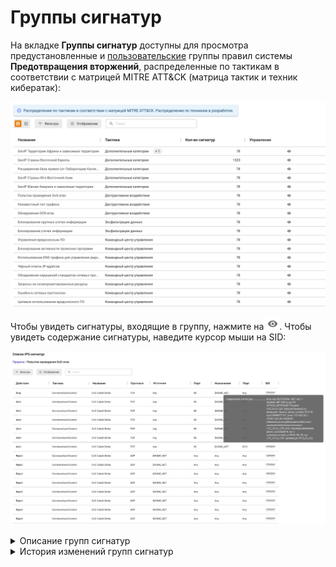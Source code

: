 # Группы сигнатур

На вкладке **Группы сигнатур** доступны для просмотра предустановленные и [пользовательские](/settings/access-rules/ips/custom-signatures.md) группы правил системы **Предотвращения вторжений**, распределенные по тактикам в соответствии с матрицей MITRE ATT&CK (матрица тактик и техник кибератак):

![](/.gitbook/assets/ips12.png)

Чтобы увидеть сигнатуры, входящие в группу, нажмите на ![](/.gitbook/assets/icon-eye.png). Чтобы увидеть содержание сигнатуры, наведите курсор мыши на SID:

![](/.gitbook/assets/ips13.png)

<details>

<summary>Описание групп сигнатур</summary>

- **DNS поверх HTTPS** - обнаруживает/блокирует попытки сокрытия DNS-запросов по седьмому уровню TLS/SSL.

- **GeoIP Страны Восточной Европы** - обнаруживает/блокирует попытки доступа к IP-адресам, основываясь на базе данных MaxMind's GeoIP databases.

- **SSL-сертификаты, используемые вредоносным ПО и ботнетами** - обнаруживает/блокирует связь с командными центрами злоумышленников (C2).

- **Авторизация с подозрительным логином**

- **Анонимайзеры** - обнаруживает/блокирует анонимайзеры.

- **Атаки на получение прав пользователя** - обнаруживает/блокирует попытки получить учетные данные пользователя.

- **Атаки на получение привилегий администратора** - обнаруживает/блокирует попытки получить привилегии администратора.

- **Блокирование активности троянских программ** - обнаруживает/блокирует вредоносные трояны.

- **Блокирование атак** - обнаруживает/блокирует подозрительные IP-адреса (IP Reputation).

- **Блокирование крупных утечек информации** - обнаруживает/блокирует попытки получить данные и информацию.

- **Блокирование некорректных попыток получения привилегий пользователя** - обнаруживает/блокирует попытки получить привилегии пользователя.

- **Блокирование подозрительных RPС-запросов** - обнаруживает/блокирует удаленный вызов процедур (обычно используется для вызова удаленных функций на сервере, требующих результата действия).

- **Блокирование попыток запуска исполняемого кода** - обнаруживает/блокирует Remote Code Execution (RCE).

- **Блокирование утечек информации** - обнаруживает/блокирует попытки получить данные и информацию.

- **Запросы на скомпрометированные ресурсы** - обнаруживает/блокирует связи с командными центрами злоумышленников (C2).

- **Использование DNS-трафика для управления вредоносным ПО** - обнаруживает/блокирует связь с инфраструктурой управления и контроля (C2).

- **Нежелательное программное обеспечение** - обнаруживает/блокирует вредоносное ПО.

- **Неизвестный тип трафика** - обнаруживает/блокирует неопознанный/вредоносный трафик.

- **Нецелевое использование стандартных портов** - обнаруживает/блокирует использование стандартных портов в нелегитимных целях.

- **Обнаружение нарушений стандартов сетевых протоколов** - обнаруживает/блокирует обращения по нестандартным/прошитым протоколам.

- **Обнаружение подозрительной сетевой активности** - обнаруживает/блокирует аномалии или нестандартные действия легитимных пользователей в сети.

- **Обнаружение подозрительных команд** - обнаруживает/блокирует нестандартные команды, не характерные системам.

- **Обнаружение успешных краж учетных данных** - обнаруживает/блокирует кражи учетных данных.

- **Определение внешнего IP-адреса** - обнаруживает/блокирует попытки взаимодействия с инфраструктурой из внешних сетей.

- **Ошибки в сетевых протоколах** - обнаруживает/блокирует ошибки сетевых протоколов.

- **Подозрительное обращение к файлам** - обнаруживает/блокирует нестандартное обращение к файлам системы.

- **Попытки авторизации с логином и паролем по-умолчанию** - обнаруживает/блокирует попытки зайти под учетными данными с простыми паролями (аналогично Bruteforce).

- **Попытки использования социальной инженерии** - обнаруживает/блокирует "атаку на человека".

- **Попытки получения привилегий администратора** - обнаруживает/блокирует попытки повысить привилегии до администратора и получить учетные данные администратора.

- **Попытки получения привилегий пользователя** - обнаруживает/блокирует попытки повысить привилегии и получить учетные данные пользователей.

- **Попытки получения системных файлов** - обнаруживает/блокирует системные конфигурации.

- **Попытки проведения DoS-атак** - обнаруживает/блокирует попытки провести атаки типа "отказ в обслуживании" (denial-of-service attack).

- **Попытки сканирования сети** - обнаруживает/блокирует сканирование сети.

- **Потенциально опасный трафик** - обнаруживает/блокирует зашифрованный или запутанный трафик, нестандартные запросы.

- **Пулы криптомайнеров** - обнаруживает/блокирует взаимодействие с сетями криптомайнеров и обращения для передачи нагрузки, которые криптомайнеры используют для майнинга.

- **Расширенная база правил (от Лаборатории Касперского)** - набор правил по обнаружению/блокировке от Лаборатории Касперского.

- **Телеметрия Windows** - обнаруживает/блокирует Телеметрию Windows.

- **Трафик устаревшего уязвимого ПО** - обнаруживает/блокирует связи с командными центрами злоумышленников (C2).

- **Управление вредоносным ПО** - обнаруживает/блокирует связь с инфраструктурой управления и контроля (C2), которую злоумышленники используют для управления зараженными устройствами и кражи конфиденциальных данных.

- **Целевое использование вредоносного ПО** - обнаруживает/блокирует вредоносное программное обеспечение.

- **Чёрный список IP-адресов** - обнаруживает/блокирует трафик к IP-адресам из баз safe-surf.ru и cinsarmy.com.

- **Эксплойты** - обнаруживает/блокирует использование уязвимостей систем (с индификатором CVE-XXXX-XXXXX).

</details>

<details>

<summary>История изменений групп сигнатур</summary>

**31.01.2024**
- Улучшена блокировка Hola VPN и Browsec VPN

**14.12.2023**
- Оптимизированы правила блокировки анонимайзеров

**11.12.2023**
- Удалена категория Попытки выполнить системный вызов из IPS

**07.12.2023**
- Добавлены новые правила для Windows Telemetry
- Не блокируется VPN-Browsec (добавлены новые правила для блокировки VPN-Browsec)
- Удалена категория Защита SMTP
- Телеметрия Windows блокирует Skype (убраны 2 правила телеметрии, которые блокировали функции Skype)

**23.11.2023**
- Ошибка в формировании правил пула криптомайнеров (исправлена ошибка правил, блокирующая легитимные ресурсы по типу www.fr)

**31.10.2023**
- Удалено правило "ET EXPLOIT Cisco IOS XE Web Server Possible Authentication Bypass Attempt (CVE-2023-20198) (Outbound)" из-за некорректности обработки

**30.10.2023**
- Удаление из обработки ET категории web-app-attack (Атаки на веб-приложения)

**12.10.2023**
- Удалена категория PT Open

**02.10.2023** 
- Убраны устаревшие и/или неработающие правила

**20.09.2023** 
- Оптимизация расширенных правил

**21.07.2023** 
- Отключено правило, блокирующее вход в AD.

**21.06.2023:**	 
* Исправление входа в Active Directory

**05.06.2023:**	 
* Улучшение блокировки криптомайнеров

**30.05.2023:**	 
* Улучшение блокировки DoH-запросов

**17.05.2023:**	 
* Добавлена блокировка эксплойта MSMQ-серверов (CVE-2023-21554)

**06.04.2023:**	 
* Обновление черного списка
* Обновление источников детектирования DoH

**09.03.2023:**	 
* Улучшение блокировки пулов криптомайнеров

**06.03.2023:**	 
* Оптимизация срабатывания правил

**02.03.2023:**	 
* Исправление работы FreeDNS 
* Улучшение блокировки TOR и анонимайзеров

**01.03.2023:**	 
* Исправление работы DropBox

**21.02.2023:**	 
* Обновление источников черного списка IP-адресов
* Исправление работы Windows Store

**13.02.2023:**	 
* Добавлен список SSL-сертификатов вредоносного ПО

**06.02.2023:**	 
* Исправление доступа к Skype for Business

**26.01.2023:**	 
* Исправление доступа к Autodesk Fusion 360

**29.12.2022:**	 
* Обновлен черный список IP-адресов

**26.12.2022:**	 
* Обновлен список адресов криптомайнеров

**13.12.2022:**	
* Блокировка источников ВПО уязвимости нулевого дня в продуктах Microsoft Exchange Server

**29.11.2022:** 
* Исправления доступа к ipinfo.io

**26.10.2022:**
* Удалена отдельная категория правил **Список НКЦКИ** \
  Источник данных атакующих НКЦКИ остается в составе баз, являясь частью "Черного списка IP-адресов"

**21.10.2022:**
* Удалена группа **Активные ботнеты** \
  Актуальные угрозы блокируются с помощью "Черных списков IP-адресов"

</details>